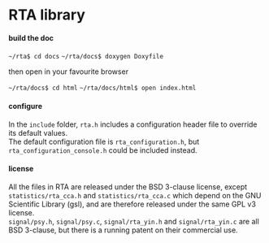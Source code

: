 # RTA library

#### build the doc

`~/rta$ cd docs`
`~/rta/docs$ doxygen Doxyfile`

then open in your favourite browser

`~/rta/docs$ cd html`
`~/rta/docs/html$ open index.html`

#### configure

In the `include` folder, `rta.h` includes a configuration header file
to override its default values.  
The default configuration file is `rta_configuration.h`,
but `rta_configuration_console.h` could be included instead.  

#### license

All the files in RTA are released under the BSD 3-clause license, except
`statistics/rta_cca.h` and `statistics/rta_cca.c` which depend on the
GNU Scientific Library (gsl), and are therefore released under the same GPL v3
license.  
`signal/psy.h`, `signal/psy.c`, `signal/rta_yin.h` and `signal/rta_yin.c` are all
BSD 3-clause, but there is a running patent on their commercial use.
